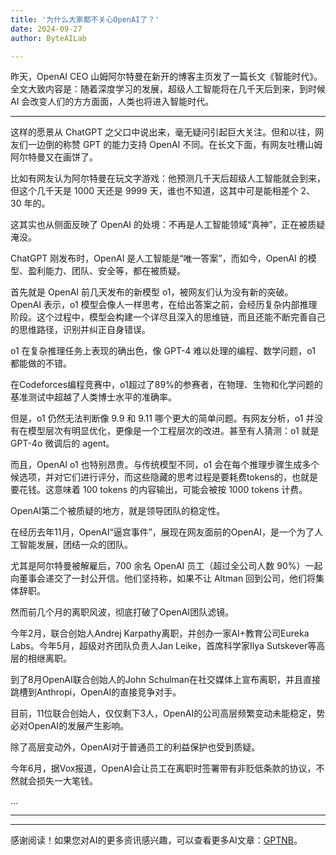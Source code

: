 ```yaml
---
title: '为什么大家都不关心OpenAI了？'
date: 2024-09-27
author: ByteAILab

---
```


昨天，OpenAI CEO 山姆阿尔特曼在新开的博客主页发了一篇长文《智能时代》。全文大致内容是：随着深度学习的发展，超级人工智能将在几千天后到来，到时候 AI 会改变人们的方方面面，人类也将进入智能时代。

---


这样的愿景从 ChatGPT 之父口中说出来，毫无疑问引起巨大关注。但和以往，网友们一边倒的称赞 GPT 的能力支持 OpenAI 不同。在长文下面，有网友吐槽山姆阿尔特曼又在画饼了。

比如有网友认为阿尔特曼在玩文字游戏：他预测几千天后超级人工智能就会到来，但这个几千天是 1000 天还是 9999 天，谁也不知道，这其中可是能相差个 2、30 年的。

这其实也从侧面反映了 OpenAI 的处境：不再是人工智能领域“真神”，正在被质疑淹没。

ChatGPT 刚发布时，OpenAI 是人工智能是“唯一答案”，而如今，OpenAI 的模型、盈利能力、团队、安全等，都在被质疑。

首先就是 OpenAI 前几天发布的新模型 o1，被网友们认为没有新的突破。
OpenAI 表示，o1 模型会像人一样思考，在给出答案之前，会经历复杂内部推理阶段。这个过程中，模型会构建一个详尽且深入的思维链，而且还能不断完善自己的思维路径，识别并纠正自身错误。

o1 在复杂推理任务上表现的确出色，像 GPT-4 难以处理的编程、数学问题，o1 都能做的不错。

在Codeforces编程竞赛中，o1超过了89%的参赛者，在物理、生物和化学问题的基准测试中超越了人类博士水平的准确率。

但是，o1 仍然无法判断像 9.9 和 9.11 哪个更大的简单问题。有网友分析，o1 并没有在模型层次有明显优化，更像是一个工程层次的改进。甚至有人猜测：o1 就是 GPT-4o 微调后的 agent。

而且，OpenAI o1 也特别昂贵。与传统模型不同，o1 会在每个推理步骤生成多个候选项，并对它们进行评分，而这些隐藏的思考过程是要耗费tokens的，也就是要花钱。这意味着 100 tokens 的内容输出，可能会被按 1000 tokens 计费。

OpenAI第二个被质疑的地方，就是领导团队的稳定性。

在经历去年11月，OpenAI“逼宫事件”，展现在网友面前的OpenAI，是一个为了人工智能发展，团结一众的团队。

尤其是阿尔特曼被解雇后，700 余名 OpenAI 员工（超过全公司人数 90%）一起向董事会递交了一封公开信。他们坚持称，如果不让 Altman 回到公司，他们将集体辞职。

然而前几个月的离职风波，彻底打破了OpenAI团队滤镜。

今年2月，联合创始人Andrej Karpathy离职，并创办一家AI+教育公司Eureka Labs。今年5月，超级对齐团队负责人Jan Leike，首席科学家Ilya Sutskever等高层的相继离职。

到了8月OpenAI联合创始人的John Schulman在社交媒体上宣布离职，并且直接跳槽到Anthropi，OpenAI的直接竞争对手。

目前，11位联合创始人，仅仅剩下3人，OpenAI的公司高层频繁变动未能稳定，势必对OpenAI的发展产生影响。

除了高层变动外，OpenAI对于普通员工的利益保护也受到质疑。

今年6月，据Vox报道，OpenAI会让员工在离职时签署带有非贬低条款的协议，不然就会损失一大笔钱。

...

---
---
感谢阅读！如果您对AI的更多资讯感兴趣，可以查看更多AI文章：[GPTNB](https://gptnb.com)。